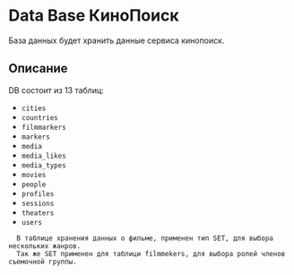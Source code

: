 # Data Base КиноПоиск

База данных будет хранить данные сервиса кинопоиск.

## Описание

DB состоит из 13 таблиц:

* `cities`
* `countries`
* `filmmarkers`
* `markers`
* `media`
* `media_likes` 
* `media_types`
* `movies`
* `people`
* `profiles`
* `sessions` 
* `theaters`
* `users`


```
  В таблице хранения данных о фильме, применен тип SET, для выбора нескольких жанров. 
  Так же SET применен для таблици filmmekers, для выбора ролей членов съемочной группы.
```
